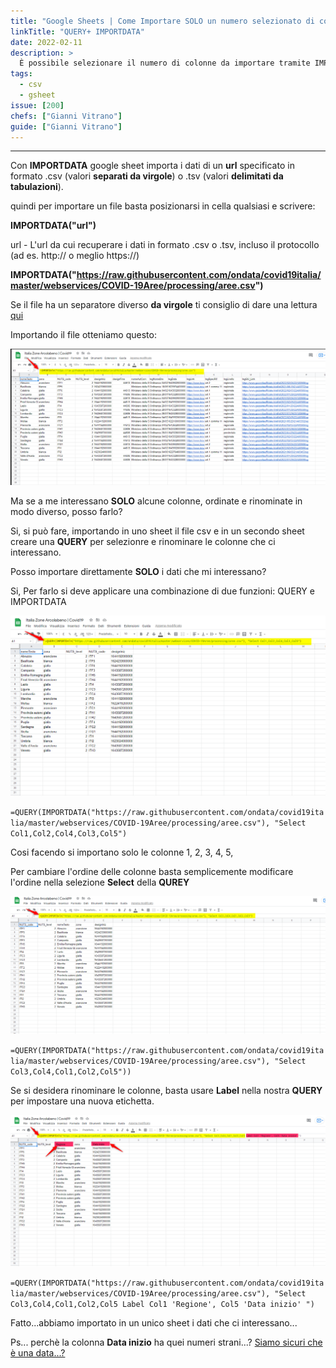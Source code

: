 ```yaml
---
title: "Google Sheets | Come Importare SOLO un numero selezionato di colonne da un file csv"
linkTitle: "QUERY+ IMPORTDATA"
date: 2022-02-11
description: >
  È possibile selezionare il numero di colonne da importare tramite IMPORTDATA, per farlo si deve applicare una combinazione di due funzioni, IMPORTDATA e QUERY.
tags:
  - csv
  - gsheet
issue: [200]
chefs: ["Gianni Vitrano"]
guide: ["Gianni Vitrano"]
---
```


---

Con **IMPORTDATA** google sheet importa i dati di un **url** specificato in formato .csv (valori **separati da virgole**) o .tsv (valori **delimitati da tabulazioni**).

quindi per importare un file  basta posizionarsi in cella qualsiasi e scrivere:

**IMPORTDATA("url")**

url - L'url da cui recuperare i dati in formato .csv o .tsv, incluso il protocollo (ad es. http:// o meglio https://)

**IMPORTDATA("https://raw.githubusercontent.com/ondata/covid19italia/master/webservices/COVID-19Aree/processing/aree.csv")**

Se il file ha un separatore diverso **da virgole** ti consiglio di dare una lettura [qui](https://tansignari.opendatasicilia.it/ricette/csv-tsv/importdata_semicoln_googlesheets/)

Importando il file otteniamo questo:

![](g_01.png)

Ma se a me interessano **SOLO** alcune colonne, ordinate e rinominate in modo diverso, posso farlo? 

Si, si può fare, importando in uno sheet il file csv e in un secondo sheet creare una **QUERY** per selezionre e rinominare le colonne che ci interessano.

Posso importare direttamente **SOLO** i dati che mi interessano?

Si, Per farlo si deve applicare una combinazione di due funzioni: QUERY e IMPORTDATA

![](g_02.png)

`=QUERY(IMPORTDATA("https://raw.githubusercontent.com/ondata/covid19italia/master/webservices/COVID-19Aree/processing/aree.csv"), "Select Col1,Col2,Col4,Col3,Col5")`

Cosi facendo si importano solo le colonne 1, 2, 3, 4, 5, 

Per cambiare l'ordine delle colonne basta semplicemente modificare l'ordine nella selezione **Select** della **QUREY** 

![](g_03.png)

`=QUERY(IMPORTDATA("https://raw.githubusercontent.com/ondata/covid19italia/master/webservices/COVID-19Aree/processing/aree.csv"), "Select Col3,Col4,Col1,Col2,Col5"))`

Se si desidera rinominare le colonne, basta usare **Label** nella nostra **QUERY** per impostare una nuova etichetta.

![](g_04.png)

`=QUERY(IMPORTDATA("https://raw.githubusercontent.com/ondata/covid19italia/master/webservices/COVID-19Aree/processing/aree.csv"), "Select Col3,Col4,Col1,Col2,Col5 Label Col1 'Regione', Col5 'Data inizio' ")`

Fatto...abbiamo importato in un unico sheet i dati che ci interessano...

Ps... perchè la colonna **Data inizio** ha quei numeri strani...? [Siamo sicuri che è una data...?](https://tansignari.opendatasicilia.it/ricette/csv-tsv/unix_timestamp/)

